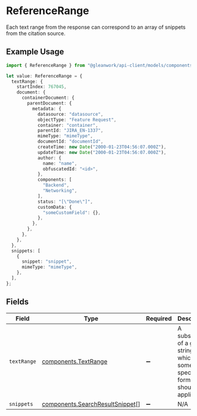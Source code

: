 # ReferenceRange

Each text range from the response can correspond to an array of snippets from the citation source.

## Example Usage

```typescript
import { ReferenceRange } from "@gleanwork/api-client/models/components";

let value: ReferenceRange = {
  textRange: {
    startIndex: 767045,
    document: {
      containerDocument: {
        parentDocument: {
          metadata: {
            datasource: "datasource",
            objectType: "Feature Request",
            container: "container",
            parentId: "JIRA_EN-1337",
            mimeType: "mimeType",
            documentId: "documentId",
            createTime: new Date("2000-01-23T04:56:07.000Z"),
            updateTime: new Date("2000-01-23T04:56:07.000Z"),
            author: {
              name: "name",
              obfuscatedId: "<id>",
            },
            components: [
              "Backend",
              "Networking",
            ],
            status: "[\"Done\"]",
            customData: {
              "someCustomField": {},
            },
          },
        },
      },
    },
  },
  snippets: [
    {
      snippet: "snippet",
      mimeType: "mimeType",
    },
  ],
};
```

## Fields

| Field                                                                              | Type                                                                               | Required                                                                           | Description                                                                        |
| ---------------------------------------------------------------------------------- | ---------------------------------------------------------------------------------- | ---------------------------------------------------------------------------------- | ---------------------------------------------------------------------------------- |
| `textRange`                                                                        | [components.TextRange](../../models/components/textrange.md)                       | :heavy_minus_sign:                                                                 | A subsection of a given string to which some special formatting should be applied. |
| `snippets`                                                                         | [components.SearchResultSnippet](../../models/components/searchresultsnippet.md)[] | :heavy_minus_sign:                                                                 | N/A                                                                                |
